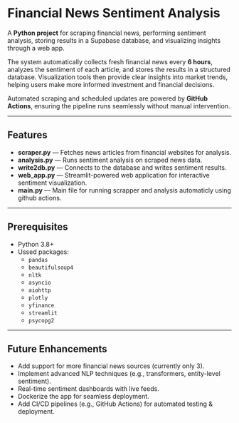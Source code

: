 # Financial News Sentiment Analysis

A **Python project** for scraping financial news, performing sentiment analysis, storing results in a Supabase database, and visualizing insights through a web app.  

The system automatically collects fresh financial news every **6 hours**, analyzes the sentiment of each article, and stores the results in a structured database. Visualization tools then provide clear insights into market trends, helping users make more informed investment and financial decisions.  

Automated scraping and scheduled updates are powered by **GitHub Actions**, ensuring the pipeline runs seamlessly without manual intervention.


---

## Features

- **scraper.py** — Fetches news articles from financial websites for analysis.  
- **analysis.py** — Runs sentiment analysis on scraped news data.  
- **write2db.py** — Connects to the database and writes sentiment results.  
- **web_app.py** — Streamlit-powered web application for interactive sentiment visualization.
- **main.py** — Main file for running scrapper and analysis automaticly using github actions. 


---

## Prerequisites

- Python 3.8+  
- Ussed packages:  
  - `pandas`  
  - `beautifulsoup4`  
  - `nltk`
  - `asyncio`
  - `aiohttp`
  - `plotly`
  - `yfinance `
  - `streamlit`
  - `psycopg2`

---

## Future Enhancements

- Add support for more financial news sources (currently only 3).  
- Implement advanced NLP techniques (e.g., transformers, entity-level sentiment).  
- Real-time sentiment dashboards with live feeds.  
- Dockerize the app for seamless deployment.  
- Add CI/CD pipelines (e.g., GitHub Actions) for automated testing & deployment.  
